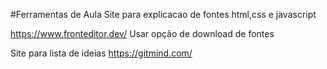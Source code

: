 #Ferramentas de Aula
Site para explicacao de fontes html,css e javascript

https://www.fronteditor.dev/
Usar opção de download de fontes

Site para lista de ideias
https://gitmind.com/



